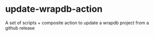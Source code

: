 # update-wrapdb-action
A set of scripts + composite action to update a wrapdb project from a github release
